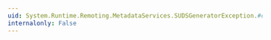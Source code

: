```yaml
---
uid: System.Runtime.Remoting.MetadataServices.SUDSGeneratorException.#ctor(System.Runtime.Serialization.SerializationInfo,System.Runtime.Serialization.StreamingContext)
internalonly: False
---
```

